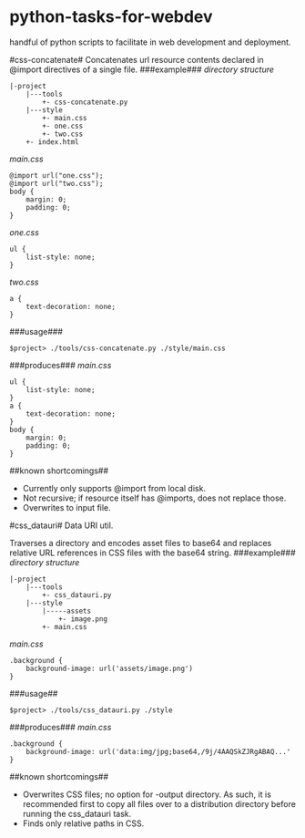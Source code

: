 python-tasks-for-webdev
=======================

handful of python scripts to facilitate in web development and deployment.

#css-concatenate#
Concatenates url resource contents declared in @import directives of a single file.
###example###
_directory structure_

	|-project
		|---tools
			+- css-concatenate.py
		|---style
			+- main.css
			+- one.css
			+- two.css
		+- index.html

_main.css_

	@import url("one.css");
	@import url("two.css");
	body {
		margin: 0;
		padding: 0;
	}

_one.css_
	
	ul {
		list-style: none;
	}

_two.css_

	a {
		text-decoration: none;
	}


###usage###

	$project> ./tools/css-concatenate.py ./style/main.css

###produces###
_main.css_

	ul {
		list-style: none;
	}
	a {
		text-decoration: none;
	}
	body {
		margin: 0;
		padding: 0;
	}

##known shortcomings##
* Currently only supports @import from local disk.
* Not recursive; if resource itself has @imports, does not replace those.
* Overwrites to input file.

#css_datauri#
Data URI util.

Traverses a directory and encodes asset files to base64 and replaces relative URL references in CSS files with the base64 string.
###example###
_directory structure_

	|-project
		|---tools
			+- css_datauri.py
		|---style
			|-----assets
				+- image.png
			+- main.css

_main.css_

	.background {
		background-image: url('assets/image.png')
	}

###usage##
	
	$project> ./tools/css_datauri.py ./style

###produces###
_main.css_

	.background {
		background-image: url('data:img/jpg;base64,/9j/4AAQSkZJRgABAQ...'
	}

##known shortcomings##
* Overwrites CSS files; no option for -output directory. As such, it is recommended first to copy all files over to a distribution directory before running the css_datauri task.
* Finds only relative paths in CSS.
